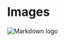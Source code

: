 # Images

![Markdown logo](http://bit.do/how-to-markdown)


<!--

## IMAGES (Exercise 6 of 12)  

 The embedding of images is very similar to insertion of links. To embed an  
 image you have to use this syntax:  

    ![alt text](url)  

 As you may see, the only difference is that you have to add an exclamation  
 mark before squared brackets. alt text is an alternate text for an image  
 (similar to alt attribute in HTML). url is the URL of an image (similar to  
 src attribute in HTML).  

 The reference style also works for images. You can do something like this:  

    ![reference style][logo]  

    [logo]: ./logo.png  

## THE CHALLENGE  

 Add a first-level heading with Images text inside.  

 Let's say we have a Markdown logo on this URL:  
 http://bit.do/how-to-markdown  

 Below, you should create a inline-style image with Markdown logo as  
 alternate text and http://bit.do/how-to-markdown as URL.  

-->
